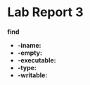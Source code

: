 # Lab Report 3

**find**

* **-iname:** 
* **-empty:** 
* **-executable:** 
* **-type:** 
* **-writable:** 
